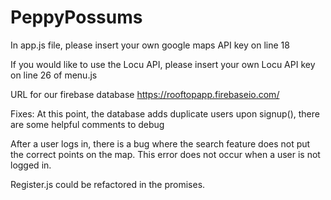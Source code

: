 # PeppyPossums

In app.js file, please insert your own google maps API key on line 18

If you would like to use the Locu API, please insert your own Locu API key on line 26 of menu.js

URL for our firebase database
https://rooftopapp.firebaseio.com/ 


Fixes: 
At this point, the database adds duplicate users upon signup(), there are some helpful comments to debug

After a user logs in, there is a bug where the search feature does not put the correct points on the map. This 
error does not occur when a user is not logged in. 

Register.js could be refactored in the promises.
